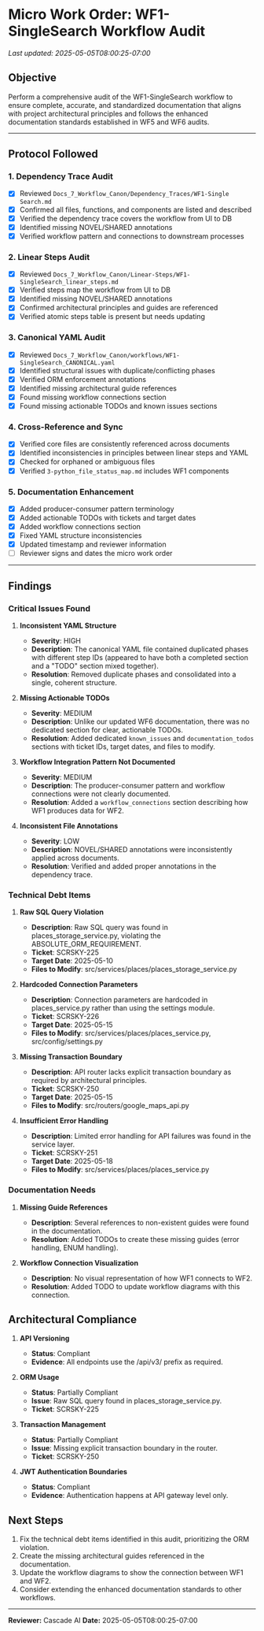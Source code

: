 # Micro Work Order: WF1-SingleSearch Workflow Audit

_Last updated: 2025-05-05T08:00:25-07:00_

## Objective
Perform a comprehensive audit of the WF1-SingleSearch workflow to ensure complete, accurate, and standardized documentation that aligns with project architectural principles and follows the enhanced documentation standards established in WF5 and WF6 audits.

---

## Protocol Followed

### 1. Dependency Trace Audit
- [x] Reviewed `Docs_7_Workflow_Canon/Dependency_Traces/WF1-Single Search.md`
- [x] Confirmed all files, functions, and components are listed and described
- [x] Verified the dependency trace covers the workflow from UI to DB
- [x] Identified missing NOVEL/SHARED annotations
- [x] Verified workflow pattern and connections to downstream processes

### 2. Linear Steps Audit
- [x] Reviewed `Docs_7_Workflow_Canon/Linear-Steps/WF1-SingleSearch_linear_steps.md`
- [x] Verified steps map the workflow from UI to DB
- [x] Identified missing NOVEL/SHARED annotations
- [x] Confirmed architectural principles and guides are referenced
- [x] Verified atomic steps table is present but needs updating

### 3. Canonical YAML Audit
- [x] Reviewed `Docs_7_Workflow_Canon/workflows/WF1-SingleSearch_CANONICAL.yaml`
- [x] Identified structural issues with duplicate/conflicting phases
- [x] Verified ORM enforcement annotations
- [x] Identified missing architectural guide references
- [x] Found missing workflow connections section
- [x] Found missing actionable TODOs and known issues sections

### 4. Cross-Reference and Sync
- [x] Verified core files are consistently referenced across documents
- [x] Identified inconsistencies in principles between linear steps and YAML
- [x] Checked for orphaned or ambiguous files
- [x] Verified `3-python_file_status_map.md` includes WF1 components

### 5. Documentation Enhancement
- [x] Added producer-consumer pattern terminology
- [x] Added actionable TODOs with tickets and target dates
- [x] Added workflow connections section
- [x] Fixed YAML structure inconsistencies
- [x] Updated timestamp and reviewer information
- [ ] Reviewer signs and dates the micro work order

---

## Findings

### Critical Issues Found

1. **Inconsistent YAML Structure**
   - **Severity**: HIGH
   - **Description**: The canonical YAML file contained duplicated phases with different step IDs (appeared to have both a completed section and a "TODO" section mixed together).
   - **Resolution**: Removed duplicate phases and consolidated into a single, coherent structure.

2. **Missing Actionable TODOs**
   - **Severity**: MEDIUM
   - **Description**: Unlike our updated WF6 documentation, there was no dedicated section for clear, actionable TODOs.
   - **Resolution**: Added dedicated `known_issues` and `documentation_todos` sections with ticket IDs, target dates, and files to modify.

3. **Workflow Integration Pattern Not Documented**
   - **Severity**: MEDIUM
   - **Description**: The producer-consumer pattern and workflow connections were not clearly documented.
   - **Resolution**: Added a `workflow_connections` section describing how WF1 produces data for WF2.

4. **Inconsistent File Annotations**
   - **Severity**: LOW
   - **Description**: NOVEL/SHARED annotations were inconsistently applied across documents.
   - **Resolution**: Verified and added proper annotations in the dependency trace.

### Technical Debt Items

1. **Raw SQL Query Violation**
   - **Description**: Raw SQL query was found in places_storage_service.py, violating the ABSOLUTE_ORM_REQUIREMENT.
   - **Ticket**: SCRSKY-225
   - **Target Date**: 2025-05-10
   - **Files to Modify**: src/services/places/places_storage_service.py

2. **Hardcoded Connection Parameters**
   - **Description**: Connection parameters are hardcoded in places_service.py rather than using the settings module.
   - **Ticket**: SCRSKY-226
   - **Target Date**: 2025-05-15
   - **Files to Modify**: src/services/places/places_service.py, src/config/settings.py

3. **Missing Transaction Boundary**
   - **Description**: API router lacks explicit transaction boundary as required by architectural principles.
   - **Ticket**: SCRSKY-250
   - **Target Date**: 2025-05-15
   - **Files to Modify**: src/routers/google_maps_api.py

4. **Insufficient Error Handling**
   - **Description**: Limited error handling for API failures was found in the service layer.
   - **Ticket**: SCRSKY-251
   - **Target Date**: 2025-05-18
   - **Files to Modify**: src/services/places/places_service.py

### Documentation Needs

1. **Missing Guide References**
   - **Description**: Several references to non-existent guides were found in the documentation.
   - **Resolution**: Added TODOs to create these missing guides (error handling, ENUM handling).

2. **Workflow Connection Visualization**
   - **Description**: No visual representation of how WF1 connects to WF2.
   - **Resolution**: Added TODO to update workflow diagrams with this connection.

## Architectural Compliance

1. **API Versioning**
   - **Status**: Compliant
   - **Evidence**: All endpoints use the /api/v3/ prefix as required.

2. **ORM Usage**
   - **Status**: Partially Compliant
   - **Issue**: Raw SQL query found in places_storage_service.py.
   - **Ticket**: SCRSKY-225

3. **Transaction Management**
   - **Status**: Partially Compliant
   - **Issue**: Missing explicit transaction boundary in the router.
   - **Ticket**: SCRSKY-250

4. **JWT Authentication Boundaries**
   - **Status**: Compliant
   - **Evidence**: Authentication happens at API gateway level only.

## Next Steps

1. Fix the technical debt items identified in this audit, prioritizing the ORM violation.
2. Create the missing architectural guides referenced in the documentation.
3. Update the workflow diagrams to show the connection between WF1 and WF2.
4. Consider extending the enhanced documentation standards to other workflows.

---

**Reviewer:** Cascade AI
**Date:** 2025-05-05T08:00:25-07:00
